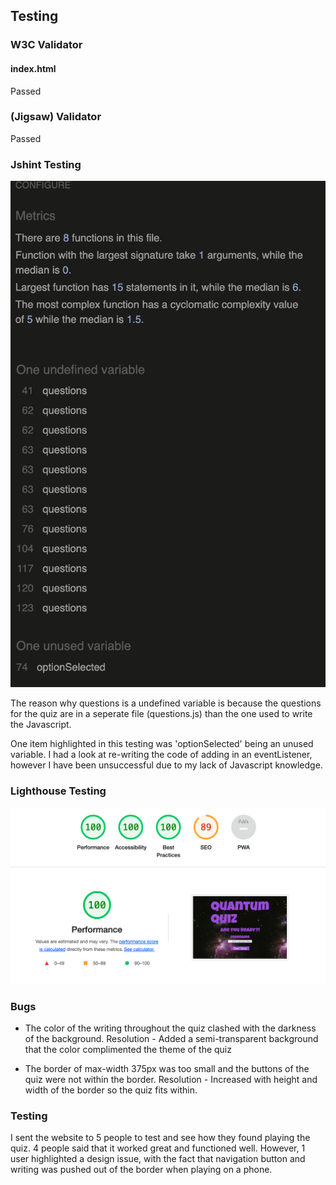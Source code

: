 ## Testing

### W3C Validator

#### index.html
Passed

### (Jigsaw) Validator
Passed

### Jshint Testing

<img src="assets/README images/jshint.png">

The reason why questions is a undefined variable is because the questions for the quiz are in a seperate file (questions.js) than the one used to write the Javascript.

One item highlighted in this testing was 'optionSelected' being an unused variable. I had a look at re-writing the code of adding in an eventListener, however I have been unsuccessful due to my lack of Javascript knowledge.

### Lighthouse Testing

<img src="assets/README images/lighthouse.png">

### Bugs

- The color of the writing throughout the quiz clashed with the darkness of the background.
Resolution - Added a semi-transparent background that the color complimented the theme of the quiz

- The border of max-width 375px was too small and the buttons of the quiz were not within the border.
Resolution - Increased with height and width of the border so the quiz fits within.

### Testing

I sent the website to 5 people to test and see how they found playing the quiz. 4 people said that it worked great and functioned well. However, 1 user highlighted a design issue, with the fact that navigation button and writing was pushed out of the border when playing on a phone.
